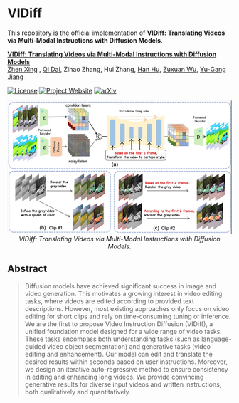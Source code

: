 # VIDiff

This repository is the official implementation of **VIDiff: Translating Videos via Multi-Modal Instructions with Diffusion Models**.

**[VIDiff: Translating Videos via Multi-Modal Instructions with Diffusion Models](https://arxiv.org/abs/2311.18837)**
<br/>
[Zhen Xing](https://chenhsing.github.io/) , [Qi Dai](https://scholar.google.com/citations?user=NSJY12IAAAAJ), Zihao Zhang, Hui Zhang, [Han Hu](https://ancientmooner.github.io/), [Zuxuan Wu](https://zxwu.azurewebsites.net/), [Yu-Gang Jiang](https://scholar.google.com/citations?user=f3_FP8AAAAAJ&hl=zh-CN)
<br/>

[![License](https://img.shields.io/badge/License-Apache%202.0-blue.svg)](https://opensource.org/licenses/Apache-2.0) [![Project Website](https://img.shields.io/badge/Project-Website-orange)](https://chenhsing.github.io/VIDiff/) [![arXiv](https://img.shields.io/badge/arXiv-2311.18837-b31b1b.svg)](https://arxiv.org/abs/2311.18830)

<p align="center">
<img src="overview.jpg" width="1080px"/>  
<br>
<em>VIDiff: Translating Videos via Multi-Modal Instructions with Diffusion Models.</em>
</p>


## Abstract
> Diffusion models have achieved significant success in image and video generation. This motivates a growing interest in video editing tasks, where videos are edited according to provided text descriptions. However, most existing approaches only focus on video editing for short clips and rely on time-consuming tuning or inference. We
are the first to propose Video Instruction Diffusion (VIDiff), a unified foundation model designed for a wide range of video tasks. These tasks encompass both understanding tasks (such as language-guided video object segmentation) and generative tasks (video editing and enhancement). Our model can edit and translate the desired results
within seconds based on user instructions. Moreover, we design an iterative auto-regressive method to ensure consistency in editing and enhancing long videos. We provide convincing generative results for diverse input videos and written instructions, both qualitatively and quantitatively.
